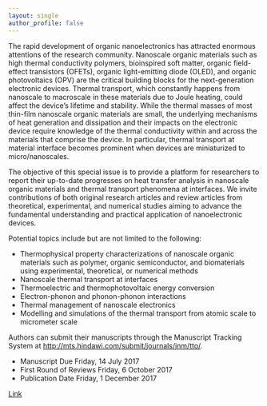 ```yaml
---
layout: single
author_profile: false
---
```


The rapid development of organic nanoelectronics has attracted enormous attentions of the research community. Nanoscale organic materials such as high thermal conductivity polymers, bioinspired soft matter, organic field-effect transistors (OFETs), organic light-emitting diode (OLED), and organic photovoltaics (OPV) are the critical building blocks for the next-generation electronic devices. Thermal transport, which constantly happens from nanoscale to macroscale in these materials due to Joule heating, could affect the device’s lifetime and stability. While the thermal masses of most thin-film nanoscale organic materials are small, the underlying mechanisms of heat generation and dissipation and their impacts on the electronic device require knowledge of the thermal conductivity within and across the materials that comprise the device. In particular, thermal transport at material interface becomes prominent when devices are miniaturized to micro/nanoscales.

The objective of this special issue is to provide a platform for researchers to report their up-to-date progresses on heat transfer analysis in nanoscale organic materials and thermal transport phenomena at interfaces. We invite contributions of both original research articles and review articles from theoretical, experimental, and numerical studies aiming to advance the fundamental understanding and practical application of nanoelectronic devices.

Potential topics include but are not limited to the following:
- Thermophysical property characterizations of nanoscale organic materials such as polymer, organic semiconductor, and biomaterials using experimental, theoretical, or numerical methods
- Nanoscale thermal transport at interfaces
- Thermoelectric and thermophotovoltaic energy conversion
- Electron-phonon and phonon-phonon interactions
- Thermal management of nanoscale electronics
- Modelling and simulations of the thermal transport from atomic scale to micrometer scale

Authors can submit their manuscripts through the Manuscript Tracking System at http://mts.hindawi.com/submit/journals/jnm/tto/.

- Manuscript Due          Friday, 14 July 2017
- First Round of Reviews  Friday, 6 October 2017
- Publication Date        Friday, 1 December 2017

[Link](https://www.hindawi.com/journals/jnm/si/245036/cfp/)

